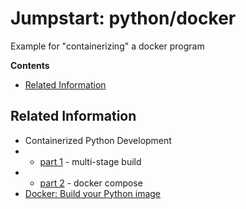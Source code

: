 # Jumpstart: python/docker
Example for "containerizing" a docker program 

**Contents**
<!-- vscode-markdown-toc -->
* [Related Information](#RelatedInformation)

<!-- vscode-markdown-toc-config
	numbering=false
	autoSave=true
	/vscode-markdown-toc-config -->
<!-- /vscode-markdown-toc -->


## <a name='RelatedInformation'></a>Related Information
  * Containerized Python Development 
  *   * [part 1](https://www.docker.com/blog/containerized-python-development-part-1/) - multi-stage build
  *   * [part 2](https://www.docker.com/blog/containerized-python-development-part-2/) - docker compose
  * [Docker: Build your Python image](https://docs.docker.com/language/python/build-images/)

